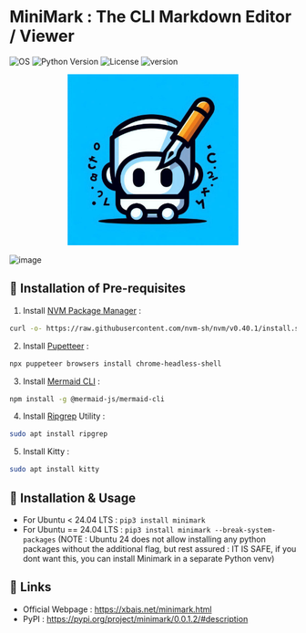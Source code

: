 # MiniMark : The CLI Markdown Editor / Viewer
![OS](https://img.shields.io/badge/OS-Linux-green) ![Python Version](https://img.shields.io/pypi/pyversions/minimark) ![License](https://img.shields.io/github/license/xbais/minimark) ![version](https://img.shields.io/pypi/v/minimark)

<p align="center">
  <img src="./_resources/logo.jpeg" alt="Sublime's custom image" style='width:300px'/>
</p>

![image](https://github.com/user-attachments/assets/7dd69419-4c7b-41db-a1fd-5439c8a5a222)
## 🔷 Installation of Pre-requisites
1. Install [NVM Package Manager](https://github.com/nvm-sh/nvm) : 
  ```bash
  curl -o- https://raw.githubusercontent.com/nvm-sh/nvm/v0.40.1/install.sh | bash
  ```
2. Install [Pupetteer](https://pptr.dev) : 
  ```bash
  npx puppeteer browsers install chrome-headless-shell
  ```
3. Install [Mermaid CLI](https://github.com/mermaid-js/mermaid-cli) : 
  ```bash
  npm install -g @mermaid-js/mermaid-cli
  ```
4. Install [Ripgrep](https://github.com/BurntSushi/ripgrep) Utility :
  ```bash
  sudo apt install ripgrep
  ```
5. Install Kitty :
  ```bash
  sudo apt install kitty
  ```
## 🔷 Installation & Usage
- For Ubuntu < 24.04 LTS : `pip3 install minimark`
- For Ubuntu == 24.04 LTS : `pip3 install minimark --break-system-packages` (NOTE : Ubuntu 24 does not allow installing any python packages without the additional flag, but rest assured : IT IS SAFE, if you dont want this, you can install Minimark in a separate Python venv)

## 🔷 Links
- Official Webpage : https://xbais.net/minimark.html
- PyPI : https://pypi.org/project/minimark/0.0.1.2/#description

